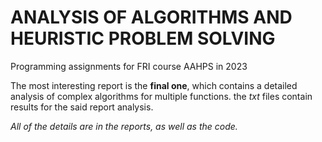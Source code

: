 # ANALYSIS OF ALGORITHMS AND HEURISTIC PROBLEM SOLVING

Programming assignments for FRI course AAHPS in 2023 

The most interesting report is the **final one**, which contains a detailed analysis of complex algorithms for multiple functions.
the *txt* files contain results for the said report analysis.

*All of the details are in the reports, as well as the code.*
